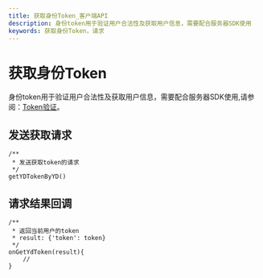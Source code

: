 ```yaml
---
title: 获取身份Token_客户端API
description: 身份token用于验证用户合法性及获取用户信息，需要配合服务器SDK使用
keywords: 获取身份Token，请求
---
```


# 获取身份Token

身份token用于验证用户合法性及获取用户信息，需要配合服务器SDK使用,请参阅：[Token验证](https://youdu.im/api/doc.html#100344)。

## 发送获取请求

```
/**
 * 发送获取token的请求
 */
getYDTokenByYD()
```

## 请求结果回调

```
/**
 * 返回当前用户的token
 * result: {'token': token}
 */
onGetYdToken(result){
	//
}
```